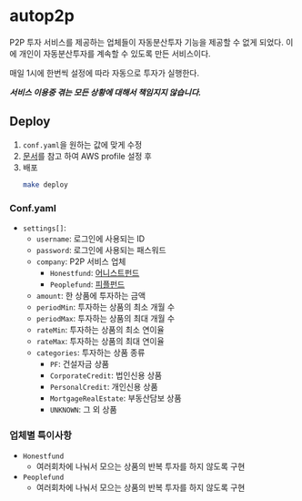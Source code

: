 # autop2p
P2P 투자 서비스를 제공하는 업체들이 자동분산투자 기능을 제공할 수 없게 되었다.
이에 개인이 자동분산투자를 계속할 수 있도록 만든 서비스이다.

매일 1시에 한번씩 설정에 따라 자동으로 투자가 실행한다.

***서비스 이용중 겪는 모든 상황에 대해서 책임지지 않습니다.***

## Deploy
1. `conf.yaml`을 원하는 값에 맞게 수정
1. [문서](https://www.serverless.com/framework/docs/providers/aws/guide/credentials/)를 참고 하여 AWS profile 설정 후
1. 배포
    ```bash
    make deploy
    ```

### Conf.yaml
- `settings[]`:
  - `username`: 로그인에 사용되는 ID
  - `password`: 로그인에 사용되는 패스워드
  - `company`: P2P 서비스 업체
    - `Honestfund`: [어니스트펀드](https://www.honestfund.kr/)
    - `Peoplefund`: [피플펀드](https://www.peoplefund.co.kr/)
  - `amount`: 한 상품에 투자하는 금액
  - `periodMin`: 투자하는 상품의 최소 개월 수
  - `periodMax`: 투자하는 상품의 최대 개월 수
  - `rateMin`: 투자하는 상품의 최소 연이율
  - `rateMax`: 투자하는 상품의 최대 연이율
  - `categories`: 투자하는 상품 종류
    - `PF`: 건설자금 상품
    - `CorporateCredit`: 법인신용 상품
    - `PersonalCredit`: 개인신용 상품
    - `MortgageRealEstate`: 부동산담보 상품
    - `UNKNOWN`: 그 외 상품

### 업체별 특이사항
- `Honestfund`
  - 여러회차에 나눠서 모으는 상품의 반복 투자를 하지 않도록 구현
- `Peoplefund`
  - 여러회차에 나눠서 모으는 상품의 반복 투자를 하지 않도록 구현
